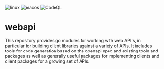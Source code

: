 ![linux](https://github.com/cloudengio/webapi/actions/workflows/linux.yml/badge.svg)
![macos](https://github.com/cloudengio/webapi/actions/workflows/macos.yml/badge.svg)
![CodeQL](https://github.com/cloudengio/webapi/actions/workflows/codeql.yml/badge.svg)

# webapi

This repository provides go modules for working with web API's, in particular
for building client libraries against a variety of APIs. It includes
tools for code generation based on the openapi spec and existing tools
and packages as well as generally useful packages for implementing clients
and client packages for a growing set of APIs.
